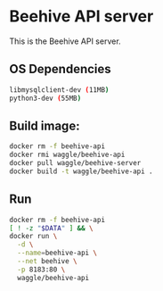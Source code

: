 
# Beehive API server
 

This is the Beehive API server. 

## OS Dependencies

```bash
libmysqlclient-dev (11MB)
python3-dev (55MB)
```

## Build image:
```bash
docker rm -f beehive-api
docker rmi waggle/beehive-api
docker pull waggle/beehive-server
docker build -t waggle/beehive-api .
```


## Run
```bash
docker rm -f beehive-api
[ ! -z "$DATA" ] && \
docker run \
  -d \
  --name=beehive-api \
  --net beehive \
  -p 8183:80 \
  waggle/beehive-api
```
